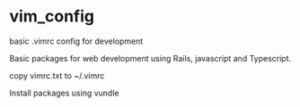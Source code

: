 # vim_config
basic .vimrc config for development


Basic packages for web development using Rails, javascript and Typescript.


copy vimrc.txt to ~/.vimrc

Install packages using vundle
